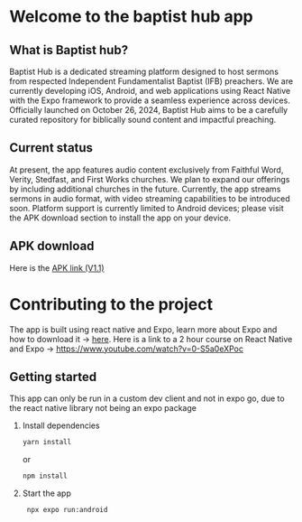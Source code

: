 # Welcome to the baptist hub app
## What is Baptist hub?
Baptist Hub is a dedicated streaming platform designed to host sermons from respected Independent Fundamentalist Baptist (IFB) preachers. We are currently developing iOS, Android, and web applications using React Native with the Expo framework to provide a seamless experience across devices. Officially launched on October 26, 2024, Baptist Hub aims to be a carefully curated repository for biblically sound content and impactful preaching.

## Current status
At present, the app features audio content exclusively from Faithful Word, Verity, Stedfast, and First Works churches. We plan to expand our offerings by including additional churches in the future. Currently, the app streams sermons in audio format, with video streaming capabilities to be introduced soon. Platform support is currently limited to Android devices; please visit the APK download section to install the app on your device.

## APK download
Here is the [APK link (V1.1)](https://drive.google.com/file/d/1aX28fMv0KjHhcONqK6KevDyBAK7ifOn_/view?usp=drive_link)

# Contributing to the project
The app is built using react native and Expo, learn more about Expo and how to download it -> [here](https://docs.expo.dev/).
Here is a link to a 2 hour course on React Native and Expo -> https://www.youtube.com/watch?v=0-S5a0eXPoc

## Getting started
This app can only be run in a custom dev client and not in expo go, due to the
react native library not being an expo package

1. Install dependencies

   ```bash
   yarn install
   ```
   or 
   ```bash
   npm install
   ``` 

2. Start the app

   ```bash
    npx expo run:android
   ```



